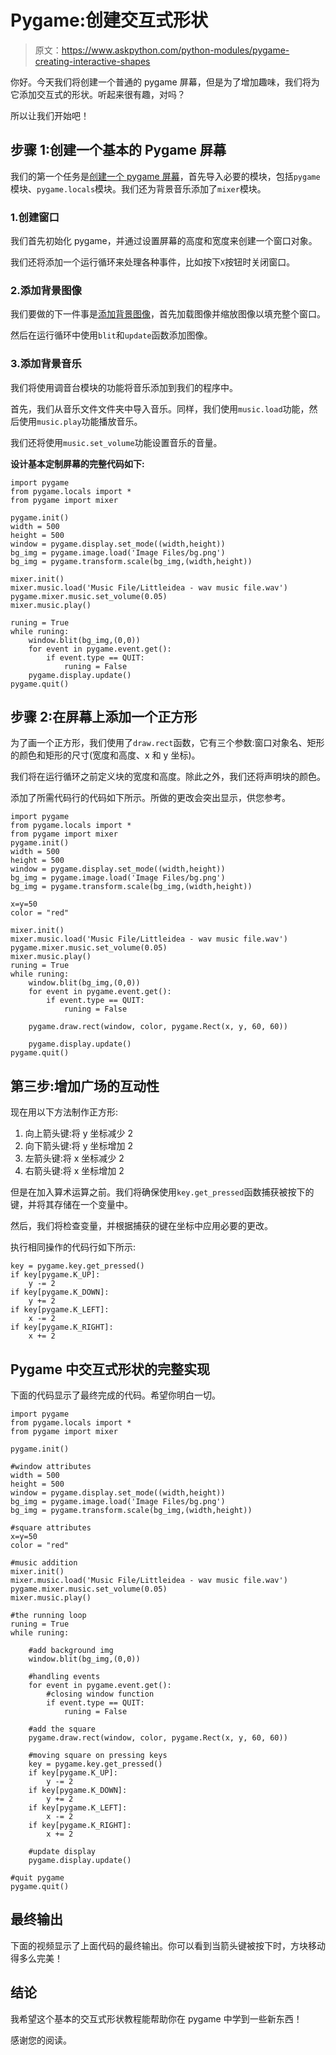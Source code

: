 # Pygame:创建交互式形状

> 原文：<https://www.askpython.com/python-modules/pygame-creating-interactive-shapes>

你好。今天我们将创建一个普通的 pygame 屏幕，但是为了增加趣味，我们将为它添加交互式的形状。听起来很有趣，对吗？

所以让我们开始吧！

## 步骤 1:创建一个基本的 Pygame 屏幕

我们的第一个任务是[创建一个 pygame 屏幕](https://www.askpython.com/python-modules/python-pygame)，首先导入必要的模块，包括`pygame`模块、`pygame.locals`模块。我们还为背景音乐添加了`mixer`模块。

### 1.创建窗口

我们首先初始化 pygame，并通过设置屏幕的高度和宽度来创建一个窗口对象。

我们还将添加一个运行循环来处理各种事件，比如按下`X`按钮时关闭窗口。

### 2.添加背景图像

我们要做的下一件事是[添加背景图像](https://www.askpython.com/python-modules/pygame-looping-background)，首先加载图像并缩放图像以填充整个窗口。

然后在运行循环中使用`blit`和`update`函数添加图像。

### 3.添加背景音乐

我们将使用调音台模块的功能将音乐添加到我们的程序中。

首先，我们从音乐文件文件夹中导入音乐。同样，我们使用`music.load`功能，然后使用`music.play`功能播放音乐。

我们还将使用`music.set_volume`功能设置音乐的音量。

**设计基本定制屏幕的完整代码如下:**

```
import pygame
from pygame.locals import *
from pygame import mixer

pygame.init()
width = 500
height = 500
window = pygame.display.set_mode((width,height))
bg_img = pygame.image.load('Image Files/bg.png')
bg_img = pygame.transform.scale(bg_img,(width,height))

mixer.init()
mixer.music.load('Music File/Littleidea - wav music file.wav')
pygame.mixer.music.set_volume(0.05)
mixer.music.play()

runing = True
while runing:
    window.blit(bg_img,(0,0))
    for event in pygame.event.get():
        if event.type == QUIT:
            runing = False
    pygame.display.update()
pygame.quit()

```

## 步骤 2:在屏幕上添加一个正方形

为了画一个正方形，我们使用了`draw.rect`函数，它有三个参数:窗口对象名、矩形的颜色和矩形的尺寸(宽度和高度、x 和 y 坐标)。

我们将在运行循环之前定义块的宽度和高度。除此之外，我们还将声明块的颜色。

添加了所需代码行的代码如下所示。所做的更改会突出显示，供您参考。

```
import pygame
from pygame.locals import *
from pygame import mixer
pygame.init()
width = 500
height = 500
window = pygame.display.set_mode((width,height))
bg_img = pygame.image.load('Image Files/bg.png')
bg_img = pygame.transform.scale(bg_img,(width,height))

x=y=50
color = "red"

mixer.init()
mixer.music.load('Music File/Littleidea - wav music file.wav')
pygame.mixer.music.set_volume(0.05)
mixer.music.play()
runing = True
while runing:
    window.blit(bg_img,(0,0))
    for event in pygame.event.get():
        if event.type == QUIT:
            runing = False

    pygame.draw.rect(window, color, pygame.Rect(x, y, 60, 60))

    pygame.display.update()
pygame.quit()

```

## 第三步:增加广场的互动性

现在用以下方法制作正方形:

1.  向上箭头键:将 y 坐标减少 2
2.  向下箭头键:将 y 坐标增加 2
3.  左箭头键:将 x 坐标减少 2
4.  右箭头键:将 x 坐标增加 2

但是在加入算术运算之前。我们将确保使用`key.get_pressed`函数捕获被按下的键，并将其存储在一个变量中。

然后，我们将检查变量，并根据捕获的键在坐标中应用必要的更改。

执行相同操作的代码行如下所示:

```
key = pygame.key.get_pressed()
if key[pygame.K_UP]: 
    y -= 2
if key[pygame.K_DOWN]: 
    y += 2
if key[pygame.K_LEFT]: 
    x -= 2
if key[pygame.K_RIGHT]: 
    x += 2

```

## Pygame 中交互式形状的完整实现

下面的代码显示了最终完成的代码。希望你明白一切。

```
import pygame
from pygame.locals import *
from pygame import mixer

pygame.init()

#window attributes
width = 500
height = 500
window = pygame.display.set_mode((width,height))
bg_img = pygame.image.load('Image Files/bg.png')
bg_img = pygame.transform.scale(bg_img,(width,height))

#square attributes
x=y=50
color = "red"

#music addition
mixer.init()
mixer.music.load('Music File/Littleidea - wav music file.wav')
pygame.mixer.music.set_volume(0.05)
mixer.music.play()

#the running loop
runing = True
while runing:

    #add background img
    window.blit(bg_img,(0,0))

    #handling events
    for event in pygame.event.get():
        #closing window function
        if event.type == QUIT:
            runing = False

    #add the square
    pygame.draw.rect(window, color, pygame.Rect(x, y, 60, 60))

    #moving square on pressing keys
    key = pygame.key.get_pressed()
    if key[pygame.K_UP]: 
        y -= 2
    if key[pygame.K_DOWN]: 
        y += 2
    if key[pygame.K_LEFT]: 
        x -= 2
    if key[pygame.K_RIGHT]: 
        x += 2

    #update display
    pygame.display.update()

#quit pygame
pygame.quit()

```

## 最终输出

下面的视频显示了上面代码的最终输出。你可以看到当箭头键被按下时，方块移动得多么完美！

## 结论

我希望这个基本的交互式形状教程能帮助你在 pygame 中学到一些新东西！

感谢您的阅读。